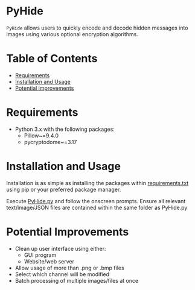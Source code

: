 # PyHide

`PyHide` allows users to quickly encode and decode hidden messages into images using various optional encryption algorithms.

# Table of Contents
  * [Requirements](#requirements)
  * [Installation and Usage](#Installation-and-Usage)
  * [Potential improvements](#potential-improvements)
# Requirements

 - Python 3.x with the following packages:
	 - Pillow~=9.4.0
	 - pycryptodome~=3.17

# Installation and Usage

Installation is as simple as installing the packages within [requirements.txt](requirements.txt) using pip or your preferred package manager.

Execute [PyHide.py](steganographImage/PyHide.py) and follow the onscreen prompts.
Ensure all relevant text/image/JSON files are contained within the same folder as PyHide.py

# Potential Improvements

 - Clean up user interface using either:
	 - GUI program
	 - Website/web server
 - Allow usage of more than .png or .bmp files
 - Select which channel will be modified
 - Batch processing of multiple images/files at once
